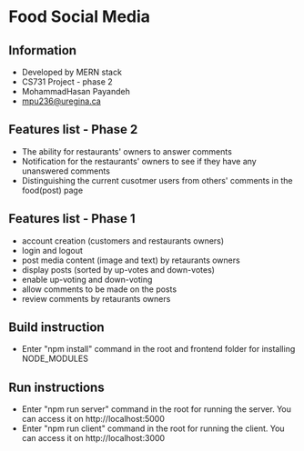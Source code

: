 # Food Social Media

## Information
- Developed by MERN stack
- CS731 Project - phase 2
- MohammadHasan Payandeh
- mpu236@uregina.ca

## Features list - Phase 2
- The ability for restaurants' owners to answer comments
- Notification for the restaurants' owners to see if they have any unanswered comments
- Distinguishing the current cusotmer users from others' comments in the food(post) page

## Features list - Phase 1
- account creation (customers and restaurants owners)
- login and logout
- post media content (image and text) by retaurants owners
- display posts (sorted by up-votes and down-votes)
- enable up-voting and down-voting
- allow comments to be made on the posts
- review comments by retaurants owners

## Build instruction
- Enter "npm install" command in the root and frontend folder for installing NODE_MODULES

## Run instructions
- Enter "npm run server" command in the root for running the server. You can access it on http://localhost:5000 
- Enter "npm run client" command in the root for running the client. You can access it on http://localhost:3000 
